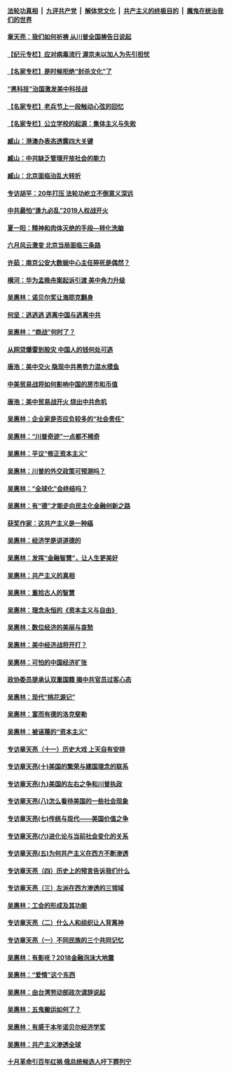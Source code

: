 

####  [法轮功真相](../../../../basic/blob/master/README.md?t=06260902) &nbsp;|&nbsp; [九评共产党](../../../../9ping.md/blob/master/README.md?t=06260902) &nbsp;|&nbsp; [解体党文化](../../../../jtdwh.md/blob/master/README.md?t=06260902)  &nbsp;|&nbsp; [共产主义的终极目的](../../../../gczydzjmd.md/blob/master/README.md?t=06260902) &nbsp;|&nbsp; [魔鬼在统治我们的世界](../../../../mgztzwmdsj.md/blob/master/README.md?t=06260902) 

#### [章天亮：我们如何祈祷 从川普全国祷告日说起](../pages/nsc423/n11944627.md?t=06260902) 

#### [【纪元专栏】应对病毒流行 渥京未以加人为先引担忧](../pages/nsc423/n11875714.md?t=06260902) 

#### [【名家专栏】是时候拒绝“封杀文化”了](../pages/nsc423/n11814093.md?t=06260902) 

#### [“黑科技”治国激发美中科技战](../pages/nsc423/n11638056.md?t=06260902) 

#### [【名家专栏】老兵节上一段触动心弦的回忆](../pages/nsc423/n11646016.md?t=06260902) 

#### [【名家专栏】公立学校的起源：集体主义与失败](../pages/nsc423/n11601833.md?t=06260902) 

#### [臧山：港澳办表态透露四大关键](../pages/nsc423/n11421628.md?t=06260902) 

#### [臧山：中共缺乏管理开放社会的能力](../pages/nsc423/n11407457.md?t=06260902) 

#### [臧山：北京面临治乱大转折](../pages/nsc423/n11406895.md?t=06260902) 

#### [专访胡平：20年打压 法轮功屹立不倒意义深远](../pages/nsc423/n11398800.md?t=06260902) 

#### [中共最怕“逢九必乱”2019人权战开火](../pages/nsc423/n11385248.md?t=06260902) 

#### [夏一阳：精神和肉体灭绝的手段—转化洗脑](../pages/nsc423/n11368250.md?t=06260902) 

#### [六月风云激变 北京当局面临三条路](../pages/nsc423/n11313668.md?t=06260902) 

#### [许茹：南京公安大数据中心主任猝死是偶然？](../pages/nsc423/n11064744.md?t=06260902) 

#### [横河：华为孟晚舟案起诉引渡 美中角力升级](../pages/nsc423/n11027230.md?t=06260902) 

#### [吴惠林：诺贝尔奖让海耶克翻身](../pages/nsc423/n10890049.md?t=06260902) 

#### [何坚：逃逃逃 逃离中国与逃离中共](../pages/nsc423/n10592891.md?t=06260902) 

#### [吴惠林：“商战”何时了？](../pages/nsc423/n10573558.md?t=06260902) 

#### [从网贷爆雷到股灾 中国人的钱何处可逃](../pages/nsc423/n10572800.md?t=06260902) 

#### [唐浩：美中交火 隐现中共黑势力混水摸鱼](../pages/nsc423/n10544040.md?t=06260902) 

#### [中美贸易战将如何影响中国的房市和币值](../pages/nsc423/n10543697.md?t=06260902) 

#### [唐浩：美中贸易战开火 烧出中共危机](../pages/nsc423/n10540126.md?t=06260902) 

#### [吴惠林：企业家是否应负较多的“社会责任”](../pages/nsc423/n10535022.md?t=06260902) 

#### [吴惠林：“川普奇迹”一点都不稀奇](../pages/nsc423/n10512808.md?t=06260902) 

#### [吴惠林：平议“修正资本主义”](../pages/nsc423/n10495724.md?t=06260902) 

#### [吴惠林：川普的外交政策可预测吗？](../pages/nsc423/n10462387.md?t=06260902) 

#### [吴惠林：“全球化”会终结吗？](../pages/nsc423/n10452838.md?t=06260902) 

#### [吴惠林：有“德”才能走向民主化金融创新之路](../pages/nsc423/n10432292.md?t=06260902) 

#### [获奖作家：这共产主义是一种癌](../pages/nsc423/n10431541.md?t=06260902) 

#### [吴惠林：经济学是讲道德的](../pages/nsc423/n10398014.md?t=06260902) 

#### [吴惠林：发挥“金融智慧”，让人生更美好](../pages/nsc423/n10375019.md?t=06260902) 

#### [吴惠林：共产主义的真相](../pages/nsc423/n10351394.md?t=06260902) 

#### [吴惠林：重拾古人的智慧](../pages/nsc423/n10337691.md?t=06260902) 

#### [吴惠林：理念永恒的《资本主义与自由》](../pages/nsc423/n10316274.md?t=06260902) 

#### [吴惠林：数位经济的美丽与哀愁](../pages/nsc423/n10292946.md?t=06260902) 

#### [吴惠林：美中经济战将开打？](../pages/nsc423/n10258825.md?t=06260902) 

#### [吴惠林：可怕的中国经济扩张](../pages/nsc423/n10219147.md?t=06260902) 

#### [政协委员提承认双重国籍 揭中共官员过客心态](../pages/nsc423/n10208809.md?t=06260902) 

#### [吴惠林：现代“桃花源记”](../pages/nsc423/n10185234.md?t=06260902) 

#### [吴惠林：富而有德的洛克斐勒](../pages/nsc423/n10142264.md?t=06260902) 

#### [吴惠林：被诬蔑的“资本主义”](../pages/nsc423/n10124816.md?t=06260902) 

#### [专访章天亮（十一）历史大戏 上天自有安排](../pages/nsc423/n10094905.md?t=06260902) 

#### [专访章天亮(十)美国的繁荣与建国理念的联系](../pages/nsc423/n10094899.md?t=06260902) 

#### [专访章天亮(九)美国的左右之争和川普执政](../pages/nsc423/n10094889.md?t=06260902) 

#### [专访章天亮(八)怎么看待美国的一些社会现象](../pages/nsc423/n10094857.md?t=06260902) 

#### [专访章天亮(七)传统与现代——美国价值之争](../pages/nsc423/n10093140.md?t=06260902) 

#### [专访章天亮(六)进化论与当前社会变化的关系](../pages/nsc423/n10092036.md?t=06260902) 

#### [专访章天亮(五)为何共产主义在西方不断渗透](../pages/nsc423/n10083620.md?t=06260902) 

#### [专访章天亮（四）历史上的预言告诉我们什么](../pages/nsc423/n10083606.md?t=06260902) 

#### [专访章天亮（三）左派在西方渗透的三领域](../pages/nsc423/n10081115.md?t=06260902) 

#### [吴惠林：工会的形成及其功能](../pages/nsc423/n10080633.md?t=06260902) 

#### [专访章天亮（二）什么人和组织让人背离神](../pages/nsc423/n10076637.md?t=06260902) 

#### [专访章天亮（一）不同民族的三个共同记忆](../pages/nsc423/n10074188.md?t=06260902) 

#### [吴惠林：有影呒？2018金融泡沫大地震](../pages/nsc423/n10040534.md?t=06260902) 

#### [吴惠林：“爱情”这个东西](../pages/nsc423/n10019423.md?t=06260902) 

#### [吴惠林：由台湾劳动部政次请辞说起](../pages/nsc423/n9979679.md?t=06260902) 

#### [吴惠林：五鬼搬运如何了？](../pages/nsc423/n9925338.md?t=06260902) 

#### [吴惠林：有感于本年诺贝尔经济学奖](../pages/nsc423/n9871883.md?t=06260902) 

#### [吴惠林：共产主义渗透全球](../pages/nsc423/n9812748.md?t=06260902) 

#### [十月革命引百年红祸 俄总统候选人吁下葬列宁](../pages/nsc423/n9810182.md?t=06260902) 


